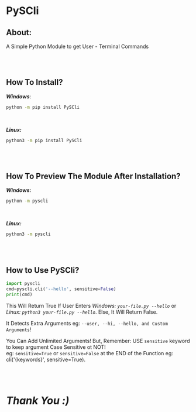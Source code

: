 # PySCli

## **About:**
A Simple Python Module to get User - Terminal Commands

<br><br>

## **How To Install?**
***Windows***:
```cmd
python -m pip install PySCli
```

<br>

***Linux:***
```bash
python3 -m pip install PySCli
```

<br><br>

## **How To Preview The Module After Installation?**
***Windows:***
```cmd
python -m pyscli
```

<br>

***Linux:***
```bash
python3 -m pyscli
```

<br><br>

## **How to Use PySCli?**
```python
import pyscli
cmd=pyscli.cli('--hello', sensitive=False)
print(cmd)
```

This Will Return True If User Enters *Windows: `your-file.py --hello`* or *Linux: `python3 your-file.py --hello`*. Else, It Will Return False.  

It Detects Extra Arguments eg: `--user, --hi, --hello, and Custom Arguments`!  

You Can Add Unlimited Arguments! But, Remember: USE `sensitive` keyword to keep argument Case Sensitive ot NOT!  
eg: `sensitive=True` or `sensitive=False` at the END of the Function eg: cli('{keywords}', sensitive=True).  

<br><br>

# *Thank You :)*
